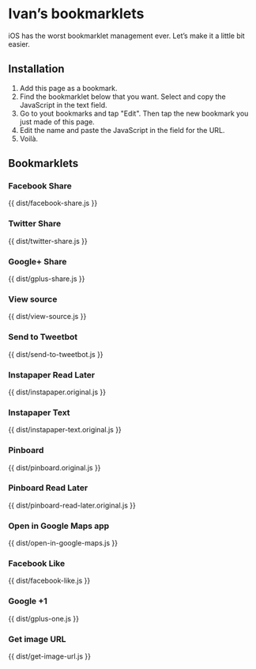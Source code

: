 # Ivan’s bookmarklets

iOS has the worst bookmarklet management ever. Let’s make it a little bit easier.

## Installation

1. Add this page as a bookmark.
2. Find the bookmarklet below that you want. Select and copy the JavaScript in the text field.
3. Go to yout bookmarks and tap "Edit". Then tap the new bookmark you just made of this page. 
4. Edit the name and paste the JavaScript in the field for the URL.
5. Voilà.

## Bookmarklets

### Facebook Share

{{ dist/facebook-share.js }}

### Twitter Share

{{ dist/twitter-share.js }}

### Google+ Share

{{ dist/gplus-share.js }}

### View source

{{ dist/view-source.js }}

### Send to Tweetbot

{{ dist/send-to-tweetbot.js }}

### Instapaper Read Later

{{ dist/instapaper.original.js }}

### Instapaper Text

{{ dist/instapaper-text.original.js }}

### Pinboard

{{ dist/pinboard.original.js }}

### Pinboard Read Later

{{ dist/pinboard-read-later.original.js }}

### Open in Google Maps app

{{ dist/open-in-google-maps.js }}

### Facebook Like

{{ dist/facebook-like.js }}

### Google +1

{{ dist/gplus-one.js }}

### Get image URL

{{ dist/get-image-url.js }}
